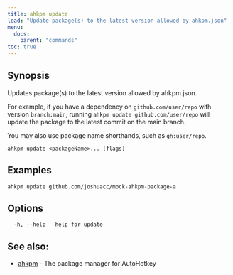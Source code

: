 ```yaml
---
title: ahkpm update
lead: "Update package(s) to the latest version allowed by ahkpm.json"
menu:
  docs:
    parent: "commands"
toc: true
---
```

## Synopsis

Updates package(s) to the latest version allowed by ahkpm.json.

For example, if you have a dependency on `github.com/user/repo` with version
`branch:main`, running `ahkpm update github.com/user/repo` will update the
package to the latest commit on the main branch.

You may also use package name shorthands, such as `gh:user/repo`.

```
ahkpm update <packageName>... [flags]
```

## Examples

```
ahkpm update github.com/joshuacc/mock-ahkpm-package-a
```

## Options

```
  -h, --help   help for update
```

## See also:

* [ahkpm](ahkpm.md)	 - The package manager for AutoHotkey

